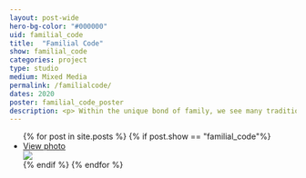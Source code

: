 ```yaml
---
layout: post-wide
hero-bg-color: "#000000"
uid: familial_code
title:  "Familial Code"
show: familial_code
categories: project
type: studio
medium: Mixed Media
permalink: /familialcode/
dates: 2020
poster: familial_code_poster
description: <p> Within the unique bond of family, we see many traditions reflected— unspoken bonds and feelings woven into our everyday lives. Seen in each member in our family, there are patterns that appear and reappear with time, a sort of ‘code’ . I come from an Appalachian tradition, so the acts of sewing, mending, embroidering, and quilting have been woven into me. These acts are part of the code given to me by my family, and the patterns we create with our textiles reflect these patterns within our family. Nature is a recurring theme in my work, suggesting it as the only earthly thing as constant in code as family and heritage.  Both family and nature are organic in their production, yet consistent in their structure.</p> <p> I display parts of both my family and myself in my work by using materials passed down to me from my relatives and using images originating from family trips and memories. I use embroidery techniques such as cross-stitch and punch needling to embellish these images, and by using multiple sewing techniques I pay homage to the traditional work of cross-stitch samplers that are used to showcase a wide array of stitch techniques. Braille is used on my  three-dimensional pieces, as a tactile way to announce these themes we see in family tradition without it being as clearly spelled out, inviting us to touch and feel these deep emotions. </p>
---
```



<ul class="projects clearfix">
{% for post in site.posts %}
{% if post.show == "familial_code"%}
  <li>
    <div class="project">
      <a class="cover" href="{{ post.url }}">
        <div class="project-details">
          <span>
            View photo
          </span>
        </div>
      </a>
      <img class="thumb" src="{{site.baseurl}}img/{{post.type}}/{{post.show}}/{{ post.uid }}.jpg" />
      <div class="aspect-two-one"></div>
    </div>
  </li>
{% endif %}
{% endfor %}
</ul>